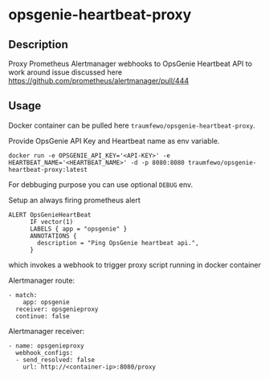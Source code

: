 # opsgenie-heartbeat-proxy

## Description
Proxy Prometheus Alertmanager webhooks to OpsGenie Heartbeat API to work around issue discussed here 
<https://github.com/prometheus/alertmanager/pull/444>

## Usage
Docker container can be pulled here `traumfewo/opsgenie-heartbeat-proxy`.

Provide OpsGenie API Key and Heartbeat name as env variable.

`docker run -e OPSGENIE_API_KEY='<API-KEY>' -e HEARTBEAT_NAME='<HEARTBEAT_NAME>' -d -p 8080:8080 traumfewo/opsgenie-heartbeat-proxy:latest`

For debbuging purpose you can use optional `DEBUG` env.

Setup an always firing prometheus alert

```
ALERT OpsGenieHeartBeat
      IF vector(1)
      LABELS { app = "opsgenie" }
      ANNOTATIONS {
        description = "Ping OpsGenie heartbeat api.",
      }
```
which invokes a webhook to trigger proxy script running in docker container

Alertmanager route:

```
- match:
    app: opsgenie
  receiver: opsgenieproxy
  continue: false
```
Alertmanager receiver:

```
- name: opsgenieproxy
  webhook_configs:
  - send_resolved: false
    url: http://<container-ip>:8080/proxy
```
